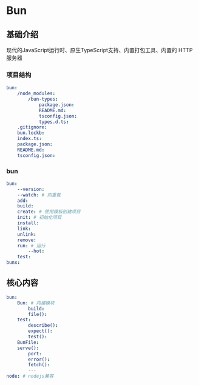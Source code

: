 # Bun


## 基础介绍

现代的JavaScript运行时、原生TypeScript支持、内置打包工具、内置的 HTTP 服务器

### 项目结构
```yaml
bun:
    /node_modules:
        /bun-types:
            package.json:
            README.md:
            tsconfig.json:
            types.d.ts:
    .gitignore:
    bun.lockb:
    index.ts:
    package.json:
    README.md:
    tsconfig.json:
```

### bun
```yaml
bun:
    --version:
    --watch: # 热重载
    add:
    build:
    create: # 使用模板创建项目
    init: # 初始化项目
    install:
    link:
    unlink:
    remove:
    run: # 运行
        --hot:
    test:
bunx:
```






## 核心内容
```yaml
bun:
    Bun: # 内建模块
        build:
        file():
    test:
        describe():
        expect():
        test():
    BunFile:
    serve():
        port:
        error():
        fetch():
        ---
node: # nodejs兼容
    
```